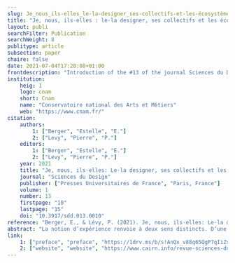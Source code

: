 ```yaml
---
slug: Je_nous_ils-elles_le-la-designer_ses-collectifs-et-les-écosystèmes-de-conception
title: "Je, nous, ils·elles : le·la designer, ses collectifs et les écosystèmes de conception"
layout: publi
searchFilter: Publication
searchWeight: 8
publitype: article
subsection: paper
chaire: false
date: 2021-07-04T17:28:08+01:00
frontdescription: "Introduction of the #13 of the journal Sciences du Design"
institution:
    heig: 1
    logo: cnam
    short: Cnam
    name: "Conservatoire national des Arts et Métiers"
    web: "https://www.cnam.fr/"
citation:
    authors:
        1: ["Berger", "Estelle", "E."]
        2: ["Levy", "Pierre", "P."]
    editors:
        1: ["Berger", "Estelle", "E."]
        2: ["Levy", "Pierre", "P."]
    year: 2021
    title: "Je, nous, ils·elles: Le·la designer, ses collectifs et les écosystèmes de conception"
    journal: "Sciences du Design"
    publisher: ["Presses Universitaires de France", "Paris, France"]
    volume: 1
    number: 13
    firstpage: "10"
    lastpage: "15"
    doi: "10.3917/sdd.013.0010"
reference: "Berger, E., & Lévy, P. (2021). Je, nous, ils·elles: Le·la designer, ses collectifs et les écosystèmes de conception. Sciences du Design, 13(1), 10–15."
abstract: "La notion d’expérience renvoie à deux sens distincts. D’une part, elle est un vécu situé, cognitif et affectif, d’ordre phénoménologique (concept d’Erlebnis) ; d’autre part, elle agrège l'ensemble des processus interaction- nels qui constituent notre relation avec le monde dans la durée, et les compétences ainsi acquises (concept d’Erfahrung). Selon la première acception, l’expérience est immédiate et incarnée, alors que la seconde représente la cristallisation d’une somme d’expériences événementielles. Ce couple crée un jeu de tensions entre le vécu, son appropriation et son intégration au fil du temps."
link:
    1: ["preface", "preface", "https://1drv.ms/b/s!AnQx_v88q65QgP7qIiZsjzOu4GwPwDM?e=c5hCym"]
    2: ["website", "website", "https://www.cairn.info/revue-sciences-du-design-2021-1-page-10.htm"]
---
```

